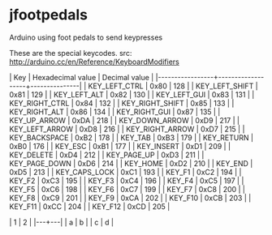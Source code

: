 jfootpedals
===========

Arduino using foot pedals to send keypresses

These are the special keycodes. 
src: http://arduino.cc/en/Reference/KeyboardModifiers

| Key             | Hexadecimal value | Decimal value |
|-----------------+-------------------+---------------|
| KEY_LEFT_CTRL   |              0x80 |           128 |
| KEY_LEFT_SHIFT  |              0x81 |           129 |
| KEY_LEFT_ALT    |              0x82 |           130 |
| KEY_LEFT_GUI    |              0x83 |           131 |
| KEY_RIGHT_CTRL  |              0x84 |           132 |
| KEY_RIGHT_SHIFT |              0x85 |           133 |
| KEY_RIGHT_ALT   |              0x86 |           134 |
| KEY_RIGHT_GUI   |              0x87 |           135 |
| KEY_UP_ARROW    |              0xDA |           218 |
| KEY_DOWN_ARROW  |              0xD9 |           217 |
| KEY_LEFT_ARROW  |              0xD8 |           216 |
| KEY_RIGHT_ARROW |              0xD7 |           215 |
| KEY_BACKSPACE   |              0xB2 |           178 |
| KEY_TAB         |              0xB3 |           179 |
| KEY_RETURN      |              0xB0 |           176 |
| KEY_ESC         |              0xB1 |           177 |
| KEY_INSERT      |              0xD1 |           209 |
| KEY_DELETE      |              0xD4 |           212 |
| KEY_PAGE_UP     |              0xD3 |           211 |
| KEY_PAGE_DOWN   |              0xD6 |           214 |
| KEY_HOME        |              0xD2 |           210 |
| KEY_END         |              0xD5 |           213 |
| KEY_CAPS_LOCK   |              0xC1 |           193 |
| KEY_F1          |              0xC2 |           194 |
| KEY_F2          |              0xC3 |           195 |
| KEY_F3          |              0xC4 |           196 |
| KEY_F4          |              0xC5 |           197 |
| KEY_F5          |              0xC6 |           198 |
| KEY_F6          |              0xC7 |           199 |
| KEY_F7          |              0xC8 |           200 |
| KEY_F8          |              0xC9 |           201 |
| KEY_F9          |              0xCA |           202 |
| KEY_F10         |              0xCB |           203 |
| KEY_F11         |              0xCC |           204 |
| KEY_F12         |              0xCD |           205 |



| 1 | 2 |
|---+---|
| a | b |
| c | d |
